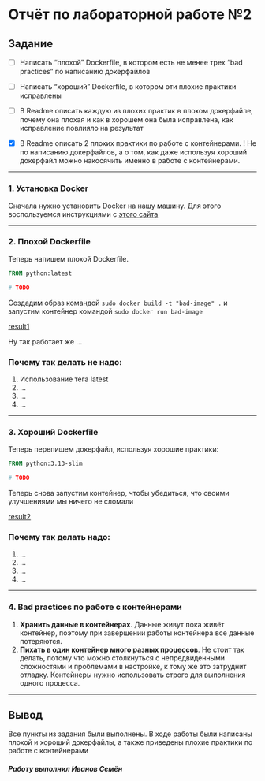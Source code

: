 # Отчёт по лабораторной работе №2

## Задание
- [ ] Написать “плохой” Dockerfile, в котором есть не менее трех “bad practices” по написанию докерфайлов
- [ ] Написать “хороший” Dockerfile, в котором эти плохие практики исправлены
- [ ] В Readme описать каждую из плохих практик в плохом докерфайле, почему она плохая и как в хорошем она была исправлена, как исправление повлияло на результат
- [x] В Readme описать 2 плохих практики по работе с контейнерами. ! Не по написанию докерфайлов, а о том, как даже используя хороший докерфайл можно накосячить именно в работе с контейнерами.


---

### 1. Установка Docker

Сначала нужно установить Docker на нашу машину. Для этого воспользуемся инструкциями с [этого сайта](https://docs.docker.com/engine/install/ubuntu/)

---

### 2. Плохой Dockerfile

Теперь напишем плохой Dockerfile. 

```Dockerfile
FROM python:latest

# TODO
```

Создадим образ командой `sudo docker build -t "bad-image" .` и запустим контейнер командой `sudo docker run bad-image`

[result1](/media/result1.png)

Ну так работает же ...

### Почему так делать не надо:
1. Использование тега latest
2. ...
3. ...
4. ...

---

### 3. Хороший Dockerfile

Теперь перепишем докерфайл, используя хорошие практики:

```Dockerfile
FROM python:3.13-slim

# TODO
```

Теперь снова запустим контейнер, чтобы убедиться, что своими улучшениями мы ничего не сломали

[result2](/media/result2.png)

### Почему так делать надо:
1. ...
2. ...
3. ...
4. ...

---

### 4. Bad practices по работе с контейнерами

1. **Хранить данные в контейнерах**. Данные живут пока живёт контейнер, поэтому при завершении работы контейнера все данные потеряются.
2. **Пихать в один контейнер много разных процессов**. Не стоит так делать, потому что можно столкнуться с непредвиденными сложностями и проблемами в настройке, к тому же это затруднит отладку. Контейнеры нужно использовать строго для выполнения одного процесса.

---

## Вывод
Все пункты из задания были выполнены. В ходе работы были написаны плохой и хороший докерфайлы, а также приведены плохие практики по работе с контейнерами 

##### Работу выполнил Иванов Семён
